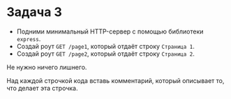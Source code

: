 # Задача 3

* Подними минимальный HTTP-сервер с помощью библиотеки `express`.
* Создай роут `GET /page1`, который отдаёт строку `Страница 1`.
* Создай роут `GET /page2`, который отдаёт строку `Страница 2`.

Не нужно ничего лишнего.

Над каждой строчкой кода вставь комментарий, который описывает то, что делает эта строчка.
